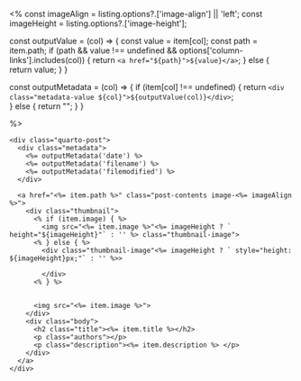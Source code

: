 <% 
const imageAlign = listing.options?.['image-align'] || 'left';
const imageHeight = listing.options?.['image-height'];


const outputValue = (col) => {
  const value = item[col];
  const path = item.path;
  if (path && value !== undefined && options['column-links'].includes(col)) {
    return `<a href="${path}">${value}</a>`;
  } else {
    return value;
  }
}

const outputMetadata = (col) => {
  if (item[col] !== undefined) {
    return `<div class="metadata-value ${col}">${outputValue(col)}</div>`;  
  } else {
    return "";
  }
}

%>

```{=html}
<div class="quarto-post">
  <div class="metadata">
    <%= outputMetadata('date') %>
    <%= outputMetadata('filename') %>
    <%= outputMetadata('filemodified') %>
  </div>

  <a href="<%= item.path %>" class="post-contents image-<%= imageAlign %>">
    <div class="thumbnail">
      <% if (item.image) { %>
        <img src="<%= item.image %>"<%= imageHeight ? ` height="${imageHeight}"` : '' %> class="thumbnail-image">
      <% } else { %>
        <div class="thumbnail-image"<%= imageHeight ? ` style="height: ${imageHeight}px;"` : '' %>>
          
        </div>
      <% } %>
      

      <img src="<%= item.image %>">
    </div>
    <div class="body">
      <h2 class="title"><%= item.title %></h2>
      <p class="authors"></p>
      <p class="description"><%= item.description %> </p>
    </div>
  </a>
</div>
```
